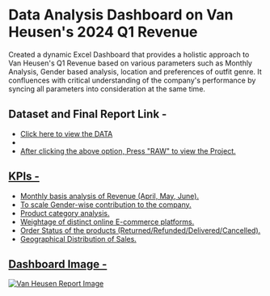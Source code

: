 # Data Analysis Dashboard on Van Heusen's 2024 Q1 Revenue
Created a dynamic Excel Dashboard that provides a holistic approach to Van Heusen's Q1 Revenue based on various parameters such as Monthly Analysis, Gender based analysis, location and preferences of outfit genre. It confluences with critical understanding of the company's performance by syncing all parameters into consideration at the same time.

## Dataset and Final Report Link -
- <a href="https://github.com/RiyonDas/Data-Analysis-Dashboard-on-Van-Heusen-s-2024-Q1-Revenue/blob/d6cf8768bc66cdcc047e2656f991e9d33c2b1c5e/Van%20Heusen%20Sales%20Data%20Q1%202024.csv">Click here to view the DATA
- 
- After clicking the above option, Press "RAW" to view the Project.

## KPIs -
- Monthly basis analysis of Revenue (April, May, June).
- To scale Gender-wise contribution to the company.
- Product category analysis.
- Weightage of distinct online E-commerce platforms.
- Order Status of the products (Returned/Refunded/Delivered/Cancelled).
- Geographical Distribution of Sales.

## Dashboard Image -
![Van Heusen Report Image](https://github.com/user-attachments/assets/504799e4-9d55-40c0-88e8-754a927fbf43)
